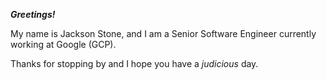 ***Greetings!***

My name is Jackson Stone, and I am a Senior Software Engineer currently working at Google (GCP).

Thanks for stopping by and I hope you have a _judicious_ day.